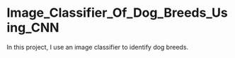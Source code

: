 # Image_Classifier_Of_Dog_Breeds_Using_CNN
In this project, I use an image classifier to identify dog breeds.
